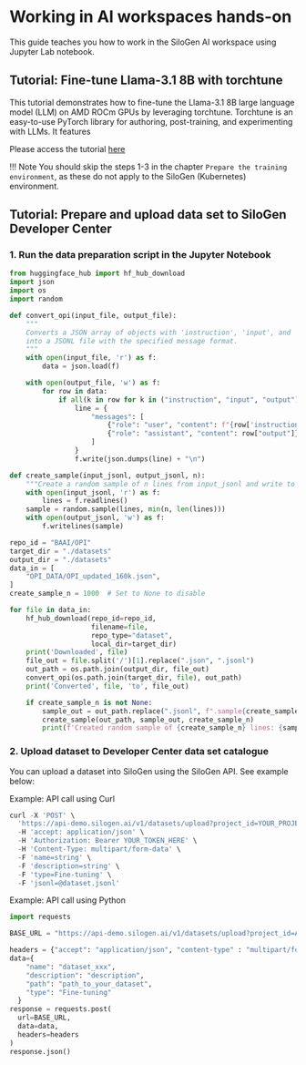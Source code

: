 # Working in AI workspaces hands-on

This guide teaches you how to work in the SiloGen AI workspace using Jupyter Lab notebook.

## Tutorial: Fine-tune Llama-3.1 8B with torchtune

This tutorial demonstrates how to fine-tune the Llama-3.1 8B large language model (LLM) on AMD ROCm GPUs by leveraging torchtune. Torchtune is an easy-to-use PyTorch library for authoring, post-training, and experimenting with LLMs. It features

Please access the tutorial [here](https://rocm.docs.amd.com/projects/ai-developer-hub/en/v3.0/notebooks/fine_tune/llama_factory_llama3.html)


!!! Note
    You should skip the steps 1-3 in the chapter `Prepare the training environment`, as these do not apply to the SiloGen (Kubernetes) environment.

## Tutorial: Prepare and upload data set to SiloGen Developer Center

### 1. Run the data preparation script in the Jupyter Notebook

```python
from huggingface_hub import hf_hub_download
import json
import os
import random

def convert_opi(input_file, output_file):
    """
    Converts a JSON array of objects with 'instruction', 'input', and 'output' fields
    into a JSONL file with the specified message format.
    """
    with open(input_file, 'r') as f:
        data = json.load(f)

    with open(output_file, 'w') as f:
        for row in data:
            if all(k in row for k in ("instruction", "input", "output")):
                line = {
                    "messages": [
                        {"role": "user", "content": f"{row['instruction']} Sequence: {row['input']}"},
                        {"role": "assistant", "content": row["output"]}
                    ]
                }
                f.write(json.dumps(line) + "\n")

def create_sample(input_jsonl, output_jsonl, n):
    """Create a random sample of n lines from input_jsonl and write to output_jsonl."""
    with open(input_jsonl, 'r') as f:
        lines = f.readlines()
    sample = random.sample(lines, min(n, len(lines)))
    with open(output_jsonl, 'w') as f:
        f.writelines(sample)

repo_id = "BAAI/OPI"
target_dir = "./datasets"
output_dir = "./datasets"
data_in = [
    "OPI_DATA/OPI_updated_160k.json",
]
create_sample_n = 1000  # Set to None to disable

for file in data_in:
    hf_hub_download(repo_id=repo_id,
                    filename=file,
                    repo_type="dataset",
                    local_dir=target_dir)
    print('Downloaded', file)
    file_out = file.split('/')[1].replace(".json", ".jsonl")
    out_path = os.path.join(output_dir, file_out)
    convert_opi(os.path.join(target_dir, file), out_path)
    print('Converted', file, 'to', file_out)

    if create_sample_n is not None:
        sample_out = out_path.replace(".jsonl", f".sample{create_sample_n}.jsonl")
        create_sample(out_path, sample_out, create_sample_n)
        print(f'Created random sample of {create_sample_n} lines: {sample_out}')

```
### 2. Upload dataset to Developer Center data set catalogue
You can upload a dataset into SiloGen using the SiloGen API. See example below:

Example: API call using Curl

```python
curl -X 'POST' \
  'https://api-demo.silogen.ai/v1/datasets/upload?project_id=YOUR_PROJECT_UUID_HERE' \
  -H 'accept: application/json' \
  -H 'Authorization: Bearer YOUR_TOKEN_HERE' \
  -H 'Content-Type: multipart/form-data' \
  -F 'name=string' \
  -F 'description=string' \
  -F 'type=Fine-tuning' \
  -F 'jsonl=@dataset.jsonl'
```

Example: API call using Python

```python
import requests

BASE_URL = "https://api-demo.silogen.ai/v1/datasets/upload?project_id=ADD_YOUR_PROJECT_ID"

headers = {"accept": "application/json", "content-type" : "multipart/form-data", "Authorization": "Bearer ADD_YOUR_TOKEN"}
data={
    "name": "dataset_xxx",
    "description": "description",
    "path": "path_to_your_dataset",
    "type": "Fine-tuning"
  }
response = requests.post(
  url=BASE_URL,
  data=data,
  headers=headers
)
response.json()
```
